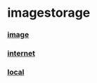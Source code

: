 # imagestorage

### [image](https://github.io/minjn12.github.io/imagestorage/main.html)
### [internet](https://github.io/minjn12.github.io/imagestorage/int.html)
### [local](https://github.io/minjn12.github.io/imagestorage/sy_local.html)
